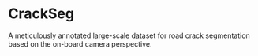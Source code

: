# CrackSeg
A meticulously annotated large-scale dataset for road crack segmentation based on the on-board camera perspective.
